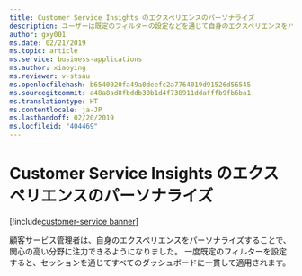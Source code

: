 ```yaml
---
title: Customer Service Insights のエクスペリエンスのパーソナライズ
description: ユーザーは既定のフィルターの設定などを通じて自身のエクスペリエンスをパーソナライズし、関心の高い分野に注力することができます。
author: gxy001
ms.date: 02/21/2019
ms.topic: article
ms.service: business-applications
ms.author: xiaoying
ms.reviewer: v-stsau
ms.openlocfilehash: b6540020fa49a0deefc2a7764019d91526d56545
ms.sourcegitcommit: a48a8ad8fbddb30b1d4f738911ddafffb9fb6ba1
ms.translationtype: HT
ms.contentlocale: ja-JP
ms.lasthandoff: 02/20/2019
ms.locfileid: "404469"
---
```

# <a name="personalize-the-customer-service-insights-experience"></a>Customer Service Insights のエクスペリエンスのパーソナライズ

[!include[customer-service banner](../../../includes/customer-service.md)]


顧客サービス管理者は、自身のエクスペリエンスをパーソナライズすることで、関心の高い分野に注力できるようになりました。 一度既定のフィルターを設定すると、セッションを通じてすべてのダッシュボードに一貫して適用されます。
